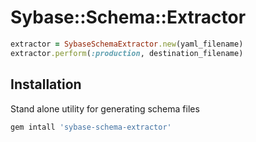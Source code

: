 # Sybase::Schema::Extractor

```ruby
extractor = SybaseSchemaExtractor.new(yaml_filename)
extractor.perform(:production, destination_filename)
```

## Installation

Stand alone utility for generating schema files

```ruby
gem intall 'sybase-schema-extractor'
```
